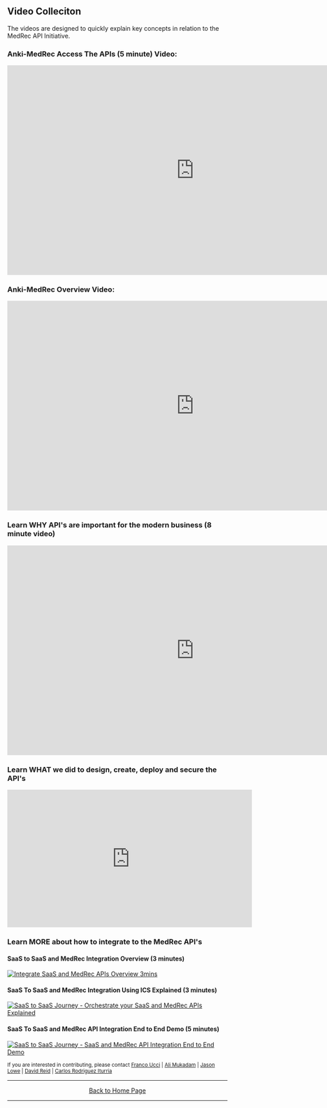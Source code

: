 ## Video Colleciton

The videos are designed to quickly explain key concepts in relation to the MedRec API Initiative.

### Anki-MedRec Access The APIs (5 minute) Video:

<iframe width="854" height="480" src="https://www.youtube.com/embed/lpen1stGKio?rel=0" frameborder="0" allowfullscreen></iframe>

### Anki-MedRec Overview Video:

<iframe width="854" height="480" src="https://www.youtube.com/embed/MDGg1r9CtCw?rel=0" frameborder="0" allowfullscreen></iframe>

### Learn WHY API's are important for the modern business (8 minute video)

<iframe width="854" height="480" src="https://www.youtube.com/embed/9Eukapq75vs?rel=0" frameborder="0" allowfullscreen></iframe>

### Learn WHAT we did to design, create, deploy and secure the API's

<iframe width="560" height="315" src="https://www.youtube.com/embed/UGMhGAMg7Aw" frameborder="0" allowfullscreen></iframe>

### Learn MORE about how to integrate to the MedRec API's

#### SaaS to SaaS and MedRec Integration Overview (3 minutes)

[![Integrate SaaS and MedRec APIs Overview 3mins](http://img.youtube.com/vi/Xi7Scn2XZ0Q/3.jpg)](https://www.youtube.com/embed/Xi7Scn2XZ0Q "Integration Overview")

#### SaaS To SaaS and MedRec Integration Using ICS Explained (3 minutes)

[![SaaS to SaaS Journey - Orchestrate your SaaS and MedRec APIs Explained](http://img.youtube.com/vi/WgHDzPgW3wQ/2.jpg)](https://www.youtube.com/embed/WgHDzPgW3wQ "SaaS To MedRec Integration Using ICS Explained") 

#### SaaS To SaaS and MedRec API Integration End to End Demo (5 minutes)

[![SaaS to SaaS Journey - SaaS and MedRec API Integration End to End Demo](http://img.youtube.com/vi/fArQmkFxmng/2.jpg)](https://www.youtube.com/embed/fArQmkFxmng "Integration End to End Demonstration")

<sub> If you are interested in contributing, please contact [Franco Ucci](franco.ucci@oracle.com) | [Ali Mukadam](ali.mukadam@oracle.com) | [Jason Lowe](jason.lowe@oracle.com) | [David Reid](https://www.linkedin.com/in/davidmreid/) | [Carlos Rodriguez Iturria](https://www.linkedin.com/in/citurria/)</sub>

<hr />
<center>
<a href="index" class="btn" >Back to Home Page</a>
<center />
<hr />


